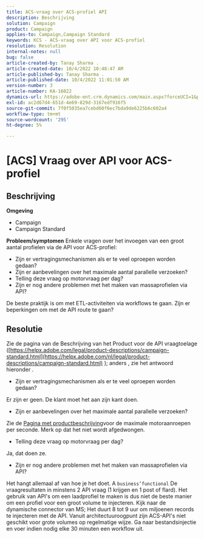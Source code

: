 ```yaml
---
title: ACS-vraag over ACS-profiel API
description: Beschrijving
solution: Campaign
product: Campaign
applies-to: Campaign,Campaign Standard
keywords: KCS - ACS-vraag over API voor ACS-profiel
resolution: Resolution
internal-notes: null
bug: false
article-created-by: Tanay Sharma .
article-created-date: 10/4/2022 10:48:47 AM
article-published-by: Tanay Sharma .
article-published-date: 10/4/2022 11:01:50 AM
version-number: 3
article-number: KA-16022
dynamics-url: https://adobe-ent.crm.dynamics.com/main.aspx?forceUCI=1&pagetype=entityrecord&etn=knowledgearticle&id=c2ea181f-d243-ed11-bba2-0022480868ff
exl-id: ac2d67d4-651d-4e69-829d-3167edf916f5
source-git-commit: 7f0f5035ea7cebd60f6ec7bda9de6225b6c602a4
workflow-type: tm+mt
source-wordcount: '295'
ht-degree: 5%

---
```


# [ACS] Vraag over API voor ACS-profiel

## Beschrijving

<b>Omgeving</b>
- Campaign
- Campaign Standard



<b>Probleem/symptomen</b>
Enkele vragen over het invoegen van een groot aantal profielen via de API voor ACS-profiel:

- Zijn er vertragingsmechanismen als er te veel oproepen worden gedaan?
- Zijn er aanbevelingen over het maximale aantal parallelle verzoeken?
- Telling deze vraag op motorvraag per dag?
- Zijn er nog andere problemen met het maken van massaprofielen via API?


De beste praktijk is om met ETL-activiteiten via workflows te gaan. Zijn er beperkingen om met de API route te gaan?


## Resolutie


Zie de pagina van de Beschrijving van het Product voor de API vraagtoelage ([https://helpx.adobe.com/legal/product-descriptions/campaign-standard.html](https://helpx.adobe.com/nl/legal/product-descriptions/campaign-standard.html) ); anders , zie het antwoord hieronder .



- Zijn er vertragingsmechanismen als er te veel oproepen worden gedaan?


Er zijn er geen. De klant moet het aan zijn kant doen.

- Zijn er aanbevelingen over het maximale aantal parallelle verzoeken?


Zie de [Pagina met productbeschrijving](https://helpx.adobe.com/nl/legal/product-descriptions/campaign-standard.html#)voor de maximale motoraanroepen per seconde. Merk op dat het niet wordt afgedwongen.

- Telling deze vraag op motorvraag per dag?


Ja, dat doen ze.

- Zijn er nog andere problemen met het maken van massaprofielen via API?


Het hangt allemaal af van hoe je het doet. A `business’functional` De vraagresultaten in minstens 2 API vraag (1 krijgen en 1 post of flard). Het gebruik van API&#39;s om een laadprofiel te maken is dus niet de beste manier om een profiel voor een groot volume te injecteren. Kijk naar de dynamische connector van MS; Het duurt 8 tot 9 uur om miljoenen records te injecteren met de API. Vanuit architectuuroogpunt zijn ACS-API&#39;s niet geschikt voor grote volumes op regelmatige wijze. Ga naar bestandsinjectie en voer indien nodig elke 30 minuten een workflow uit.
